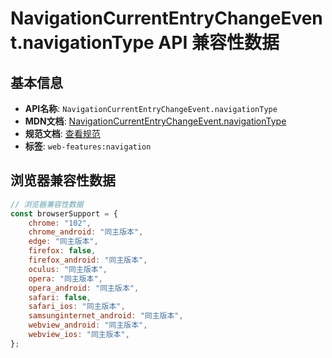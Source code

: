 # NavigationCurrentEntryChangeEvent.navigationType API 兼容性数据

## 基本信息

- **API名称**: `NavigationCurrentEntryChangeEvent.navigationType`
- **MDN文档**: [NavigationCurrentEntryChangeEvent.navigationType](https://developer.mozilla.org/docs/Web/API/NavigationCurrentEntryChangeEvent/navigationType)
- **规范文档**: [查看规范](https://html.spec.whatwg.org/multipage/nav-history-apis.html#dom-navigationcurrententrychangeevent-navigationtype-dev)
- **标签**: `web-features:navigation`

## 浏览器兼容性数据

```javascript
// 浏览器兼容性数据
const browserSupport = {
    chrome: "102",
    chrome_android: "同主版本",
    edge: "同主版本",
    firefox: false,
    firefox_android: "同主版本",
    oculus: "同主版本",
    opera: "同主版本",
    opera_android: "同主版本",
    safari: false,
    safari_ios: "同主版本",
    samsunginternet_android: "同主版本",
    webview_android: "同主版本",
    webview_ios: "同主版本",
};

```

